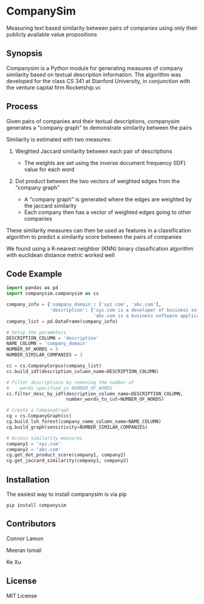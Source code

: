 # CompanySim 
Measuring text based similarity between pairs of companies using only their publicly available value propositions

## Synopsis

Companysim is a Python module for generating measures of company similarity based on textual description information. The algorithm was developed for the class CS 341 at Stanford University, in conjunction with the venture capital firm Rocketship.vc


## Process

Given pairs of companies and their textual descriptions, companysim generates a "company graph" to demonstrate similarity between the pairs

Similarity is estimated with two measures: 

1. Weighted Jaccard similarity between each pair of descriptions
	- The weights are set using the inverse document frequency (IDF) value for each word 

2. Dot product between the two vectors of weighted edges from the "company graph"
	- A "company graph" is generated where the edges are weighted by the jaccard similarity
	- Each company then has a vector of weighted edges going to other companies 

These similarity measures can then be used as features in a classification algorithm to predict a similarity score between the pairs of companies

We found using a K-nearest neighbor (KNN) binary classification algorithm with euclidean distance metric worked well

## Code Example

```python
import pandas as pd
import companysim.companysim as cs

company_info = {'company_domain': ['xyz.com', 'abc.com'],
				'description': ['xyz.com is a developer of business software',
				                'abc.com is a business software application company']}
company_list = pd.DataFrame(company_info)

# Setup the parameters
DESCRIPTION_COLUMN = 'description'
NAME_COLUMN = 'company_domain'
NUMBER_OF_WORDS = 3
NUMBER_SIMILAR_COMPANIES = 3

cc = cs.CompanyCorpus(company_list)
cc.build_idf(description_column_name=DESCRIPTION_COLUMN)

# Filter descriptions by removing the number of
#    words specified in NUMBER_OF_WORDS
cc.filter_desc_by_idf(description_column_name=DESCRIPTION_COLUMN,
                      number_words_to_cut=NUMBER_OF_WORDS)

# Create a CompanyGraph
cg = cs.CompanyGraph(cc)
cg.build_lsh_forest(company_name_column_name=NAME_COLUMN)
cg.build_graph(sensitivity=NUMBER_SIMILAR_COMPANIES)

# Access similarity measures
company1 = 'xyz.com'
company2 = 'abc.com'
cg.get_dot_product_score(company1, company2)
cg.get_jaccard_similarity(company1, company2)
```

## Installation

The easiest way to install companysim is via pip

```
pip install companysim
```

## Contributors

Connor Lamon

Meeran Ismail

Ke Xu

## License

MIT License
